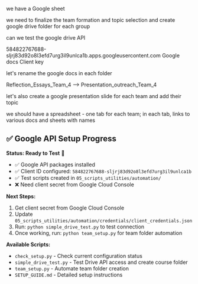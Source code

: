 we have a Google sheet

we need to finalize the team formation and topic selection and create google drive folder for each group

can we test the google drive API

584822767688-sljrj83d92o8l3efd7urg3il9unlca1b.apps.googleusercontent.com Google docs Client key


let's rename the google docs in each folder 

Reflection_Essays_Team_4 --> Presentation_outreach_Team_4

let's also create a google presentation slide for each team and add their topic 

we should have a spreadsheet - one tab for each team; in each tab, links to various docs and sheets with names 


## ✅ Google API Setup Progress

**Status: Ready to Test** 🚀

- ✅ Google API packages installed
- ✅ Client ID configured: `584822767688-sljrj83d92o8l3efd7urg3il9unlca1b`
- ✅ Test scripts created in `05_scripts_utilities/automation/`
- ❌ Need client secret from Google Cloud Console

**Next Steps:**

1. Get client secret from Google Cloud Console
2. Update `05_scripts_utilities/automation/credentials/client_credentials.json`
3. Run: `python simple_drive_test.py` to test connection
4. Once working, run: `python team_setup.py` for team folder automation

**Available Scripts:**

- `check_setup.py` - Check current configuration status
- `simple_drive_test.py` - Test Drive API access and create course folder
- `team_setup.py` - Automate team folder creation
- `SETUP_GUIDE.md` - Detailed setup instructions
